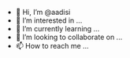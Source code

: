 - 👋 Hi, I’m @aadisi
- 👀 I’m interested in ...
- 🌱 I’m currently learning ...
- 💞️ I’m looking to collaborate on ...
- 📫 How to reach me ...

<!---
aadisi/aadisi is a ✨ special ✨ repository because its `README.md` (this file) appears on your GitHub profile.
You can click the Preview link to take a look at your changes.
--->
